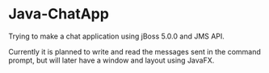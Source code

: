 # Java-ChatApp
Trying to make a chat application using jBoss 5.0.0 and JMS API.

Currently it is planned to write and read the messages sent in the command prompt, but will later have a window and layout using JavaFX.
